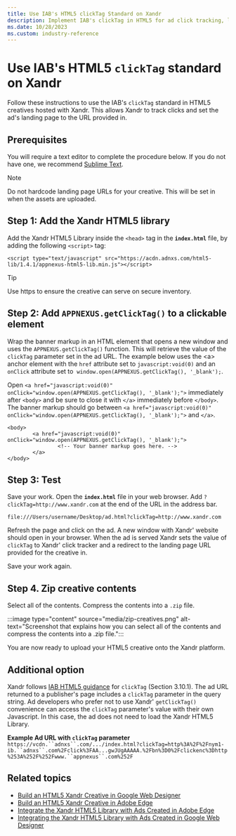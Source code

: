 ```yaml
---
title: Use IAB's HTML5 clickTag Standard on Xandr
description: Implement IAB's clickTag in HTML5 for ad click tracking, linking the landing page to a specified URL.
ms.date: 10/28/2023
ms.custom: industry-reference
---
```


# Use IAB's HTML5 `clickTag` standard on Xandr

Follow these instructions to use the IAB's `clickTag` standard in HTML5 creatives hosted with Xandr. This allows
Xandr to track clicks and set the ad's landing page to the URL provided in.

## Prerequisites

You will require a text editor to complete the procedure below. If you do not have one, we recommend [Sublime Text](http://www.sublimetext.com/2).

> [!NOTE]
> Do not hardcode landing page URLs for your creative. This will be set in when the assets are uploaded.

## Step 1: Add the Xandr HTML5 library

Add the Xandr HTML5 Library inside the `<head>` tag in the **`index.html`** file, by adding the
following `<script>` tag:

`<script type="text/javascript" src="https://acdn.adnxs.com/html5-lib/1.4.1/appnexus-html5-lib.min.js"></script>`

> [!TIP]
> Use https to ensure the creative can serve on secure inventory.

## Step 2: Add `APPNEXUS.getClickTag()` to a clickable element

Wrap the banner markup in an HTML element that opens a new window and uses the `APPNEXUS.getClickTag()` function. This will retrieve the value of the `clickTag` parameter set in the ad URL. The example below uses the
\<a\> anchor element with the `href` attribute set to `javascript:void(0)` and an `onClick` attribute set to
 `window.open(APPNEXUS.getClickTag(), '_blank');`.

Open `<a href="javascript:void(0)" onClick="window.open(APPNEXUS.getClickTag(), '_blank');">` immediately
after `<body>` and be sure to close it with `</a>` immediately before `</body>`. The banner markup should go
between `<a href="javascript:void(0)" onClick="window.open(APPNEXUS.getClickTag(), '_blank');">` and `</a>`.

```
<body>
        <a href="javascript:void(0)" onClick="window.open(APPNEXUS.getClickTag(), '_blank');">
                <!-- Your banner markup goes here. -->
        </a>
</body>
```

## Step 3: Test

Save your work. Open the **`index.html`** file in your web browser. Add `?clickTag=http://www.xandr.com` at the end of the URL in the address bar.

`file:///Users/username/Desktop/ad.html?clickTag=http://www.xandr.com`

Refresh the page and click on the ad. A new window with Xandr' website should open in your browser. When
the ad is served Xandr sets the value of `clickTag` to Xandr' click tracker and a redirect to the landing page URL provided for the creative in.

Save your work again.

## Step 4. Zip creative contents

Select all of the contents. Compress the contents into a `.zip` file.

:::image type="content" source="media/zip-creatives.png" alt-text="Screenshot that explains how you can select all of the contents and compress the contents into a .zip file.":::

You are now ready to upload your HTML5 creative onto the Xandr platform.

## Additional option

Xandr follows [IAB HTML5 guidance](http://www.iab.com/guidelines/html5-for-digital-advertising-guidance-for-ad-designers-creative-technologists/) for `clickTag` (Section 3.10.1). The ad URL returned to a publisher's page includes a `clickTag` parameter in the query string. Ad developers who prefer not to use Xandr' `getClickTag()` convenience can access the `clickTag` parameter's value with their own Javascript. In this case, the ad does not need to load the Xandr HTML5 Library.

**Example Ad URL with `clickTag` parameter**
`https://vcdn.``adnxs``.com/.../index.html?clickTag=http%3A%2F%2Fnym1-ib.``adnxs``.com%2Fclick%3FAA...gwJUgAAAAA.%2Fbn%3D0%2Fclickenc%3Dhttp%253A%252F%252Fwww.``appnexus``.com%252F`

## Related topics

- [Build an HTML5 Xandr Creative in Google Web Designer](build-an-html5-xandr-creative-in-google-web-designer.md)
- [Build an HTML5 Xandr Creative in Adobe Edge](build-an-html5-xandr-creative-in-adobe-edge.md)
- [Integrate the Xandr HTML5 Library with Ads Created in Adobe Edge](integrating-the-xandr-html5-library-with-ads-created-in-adobe-edge.md)
- [Integrating the Xandr HTML5 Library with Ads Created in Google Web Designer](integrating-the-xandr-html5-library-with-ads-created-in-google-web-designer.md)

